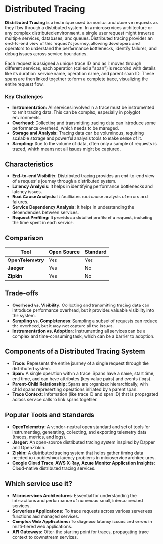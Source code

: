 # Distributed Tracing



**Distributed Tracing** is a technique used to monitor and observe requests as they flow through a distributed system. In a microservices architecture or any complex distributed environment, a single user request might traverse multiple services, databases, and queues. Distributed tracing provides an end-to-end view of this request's journey, allowing developers and operators to understand the performance bottlenecks, identify failures, and debug issues across service boundaries.

Each request is assigned a unique trace ID, and as it moves through different services, each operation (called a "span") is recorded with details like its duration, service name, operation name, and parent span ID. These spans are then linked together to form a complete trace, visualizing the entire request flow.

### Key Challenges

-   **Instrumentation:** All services involved in a trace must be instrumented to emit tracing data. This can be complex, especially in polyglot environments.
-   **Overhead:** Collecting and transmitting tracing data can introduce some performance overhead, which needs to be managed.
-   **Storage and Analysis:** Tracing data can be voluminous, requiring scalable storage and powerful analysis tools to make sense of it.
-   **Sampling:** Due to the volume of data, often only a sample of requests is traced, which means not all issues might be captured.

## Characteristics

- **End-to-end Visibility**: Distributed tracing provides an end-to-end view of a request's journey through a distributed system.
- **Latency Analysis**: It helps in identifying performance bottlenecks and latency issues.
- **Root Cause Analysis**: It facilitates root cause analysis of errors and failures.
- **Service Dependency Analysis**: It helps in understanding the dependencies between services.
- **Request Profiling**: It provides a detailed profile of a request, including the time spent in each service.

## Comparison

| Tool | Open Source | Standard |
|---|---|---|
| **OpenTelemetry** | Yes | Yes |
| **Jaeger** | Yes | No |
| **Zipkin** | Yes | No |

## Trade-offs

- **Overhead vs. Visibility**: Collecting and transmitting tracing data can introduce performance overhead, but it provides valuable visibility into the system.
- **Sampling vs. Completeness**: Sampling a subset of requests can reduce the overhead, but it may not capture all the issues.
- **Instrumentation vs. Adoption**: Instrumenting all services can be a complex and time-consuming task, which can be a barrier to adoption.

## Components of a Distributed Tracing System

-   **Trace:** Represents the entire journey of a single request through the distributed system.
-   **Span:** A single operation within a trace. Spans have a name, start time, end time, and can have attributes (key-value pairs) and events (logs).
-   **Parent-Child Relationship:** Spans are organized hierarchically, with child spans representing operations initiated by a parent span.
-   **Trace Context:** Information (like trace ID and span ID) that is propagated across service calls to link spans together.

## Popular Tools and Standards

-   **OpenTelemetry:** A vendor-neutral open standard and set of tools for instrumenting, generating, collecting, and exporting telemetry data (traces, metrics, and logs).
-   **Jaeger:** An open-source distributed tracing system inspired by Dapper and OpenZipkin.
-   **Zipkin:** A distributed tracing system that helps gather timing data needed to troubleshoot latency problems in microservice architectures.
-   **Google Cloud Trace, AWS X-Ray, Azure Monitor Application Insights:** Cloud-native distributed tracing services.

## Which service use it?

-   **Microservices Architectures:** Essential for understanding the interactions and performance of numerous small, interconnected services.
-   **Serverless Applications:** To trace requests across various serverless functions and managed services.
-   **Complex Web Applications:** To diagnose latency issues and errors in multi-tiered web applications.
-   **API Gateways:** Often the starting point for traces, propagating trace context to downstream services.
